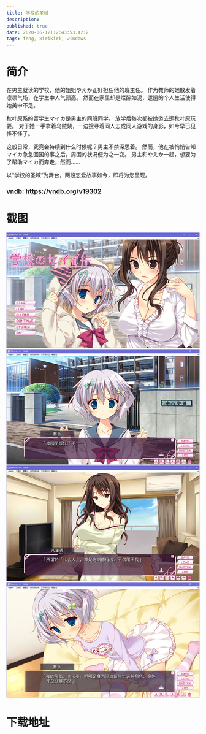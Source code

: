 ```yaml
---
title: 学校的圣域
description: 
published: true
date: 2020-06-12T12:43:53.421Z
tags: feng, kirikiri, windows
---
```


# 简介
在男主就读的学校，他的姐姐やえか正好担任他的班主任。
作为教师的她散发着凛凛气场，在学生中人气颇高。
然而在家里却是烂醉如泥，邋遢的个人生活使得她美中不足。
 
秋叶原系的留学生マイカ是男主的同班同学。
放学后每次都被她邀去逛秋叶原玩耍。
对于她一手拿着乌贼烧，一边搜寻着同人志或同人游戏的身影，如今早已见怪不怪了。
 
这般日常，究竟会持续到什么时候呢？男主不禁深思着。
然而，他在被悄悄告知マイカ急急回国的事之后，周围的状况便为之一变。
男主和やえか一起，想要为了帮助マイカ而奔走，然而……
 
以“学校的圣域”为舞台，两段恋爱故事如今，即将为您呈现。

### vndb: https://vndb.org/v19302

# 截图
![1.jpg](/pic/学校的圣域/1.jpg)
![2.jpg](/pic/学校的圣域/2.jpg)
![3.jpg](/pic/学校的圣域/3.jpg)
![4.jpg](/pic/学校的圣域/4.jpg)

# 下载地址